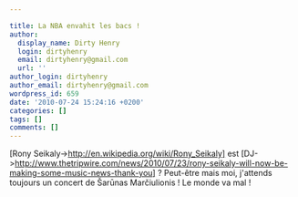 ```yaml
---

title: La NBA envahit les bacs !
author:
  display_name: Dirty Henry
  login: dirtyhenry
  email: dirtyhenry@gmail.com
  url: ''
author_login: dirtyhenry
author_email: dirtyhenry@gmail.com
wordpress_id: 659
date: '2010-07-24 15:24:16 +0200'
categories: []
tags: []
comments: []
---
```

[Rony Seikaly->http://en.wikipedia.org/wiki/Rony_Seikaly] est [DJ->http://www.thetripwire.com/news/2010/07/23/rony-seikaly-will-now-be-making-some-music-news-thank-you] ? Peut-être mais moi, j'attends toujours un concert de Šarūnas Marčiulionis ! Le monde va mal !
